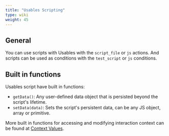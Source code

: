```yaml
---
title: "Usables Scripting"
type: wiki
weight: 45
---
```

## General
You can use scripts with Usables with the `script_file` or `js` actions. 
And scripts can be used as conditions with the `test_script` or `js` conditions.
  
## Built in functions
Usables script have built in functions:
- `getData()`: Any user-defined data object that is persisted beyond the script's
  lifetime.
- `setData(data)`: Sets the script's persistent data, can be any JS object, 
  array or primitive.

More built in functions for accessing and modifying interaction context can be
found at [Context Values](../context).
